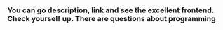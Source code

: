 ### You can go description, link and see the excellent frontend. Check yourself up. There are questions about programming
